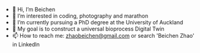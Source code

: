 - 👋 Hi, I’m Beichen
- 👀 I’m interested in coding, photography and marathon
- 🌱 I’m currently pursuing a PhD degree at the University of Auckland
- 💞️ My goal is to construct a universal bioprocess Digital Twin
- 📫 How to reach me: zhaobeichen@gmail.com or search 'Beichen Zhao' in Linkedln

<!---
BeichenZhao/BeichenZhao is a ✨ special ✨ repository because its `README.md` (this file) appears on your GitHub profile.
You can click the Preview link to take a look at your changes.
--->
